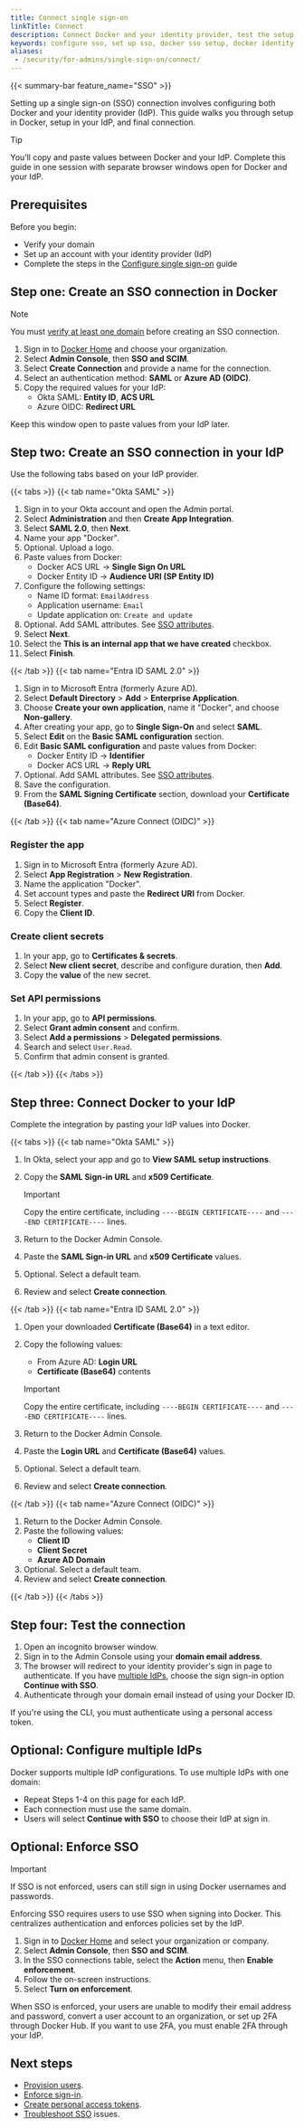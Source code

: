 ```yaml
---
title: Connect single sign-on
linkTitle: Connect
description: Connect Docker and your identity provider, test the setup, and enable enforcement
keywords: configure sso, set up sso, docker sso setup, docker identity provider, sso enforcement, docker hub, security
aliases:
 - /security/for-admins/single-sign-on/connect/
---
```


{{< summary-bar feature_name="SSO" >}}

Setting up a single sign-on (SSO) connection involves configuring both Docker
and your identity provider (IdP). This guide walks you through setup
in Docker, setup in your IdP, and final connection.

> [!TIP]
>
> You’ll copy and paste values between Docker and your IdP. Complete this guide
in one session with separate browser windows open for Docker and your IdP.

## Prerequisites

Before you begin:

- Verify your domain
- Set up an account with your identity provider (IdP)
- Complete the steps in the [Configure single sign-on](configure.md) guide

## Step one: Create an SSO connection in Docker

> [!NOTE]
>
> You must [verify at least one domain](/manuals/enterprise/security/single-sign-on/configure.md) before creating an SSO connection.

1. Sign in to [Docker Home](https://app.docker.com) and choose your
organization.
1. Select **Admin Console**, then **SSO and SCIM**.
1. Select **Create Connection** and provide a name for the connection.
1. Select an authentication method: **SAML** or **Azure AD (OIDC)**.
1. Copy the required values for your IdP:
    - Okta SAML: **Entity ID**, **ACS URL**
    - Azure OIDC: **Redirect URL**

Keep this window open to paste values from your IdP later.

## Step two: Create an SSO connection in your IdP

Use the following tabs based on your IdP provider.

{{< tabs >}}
{{< tab name="Okta SAML" >}}

1. Sign in to your Okta account and open the Admin portal.
1. Select **Administration** and then **Create App Integration**.
1. Select **SAML 2.0**, then **Next**.
1. Name your app "Docker".
1. Optional. Upload a logo.
1. Paste values from Docker:
    - Docker ACS URL -> **Single Sign On URL**
    - Docker Entity ID -> **Audience URI (SP Entity ID)**
1. Configure the following settings:
    - Name ID format: `EmailAddress`
    - Application username: `Email`
    - Update application on: `Create and update`
1. Optional. Add SAML attributes. See [SSO attributes](/manuals/enterprise/security/provisioning/_index.md#sso-attributes).
1. Select **Next**.
1. Select the **This is an internal app that we have created** checkbox.
1. Select **Finish**.

{{< /tab >}}
{{< tab name="Entra ID SAML 2.0" >}}

1. Sign in to Microsoft Entra (formerly Azure AD).
1. Select **Default Directory** > **Add** > **Enterprise Application**.
1. Choose **Create your own application**, name it "Docker", and choose **Non-gallery**.
1. After creating your app, go to **Single Sign-On** and select **SAML**.
1. Select **Edit** on the **Basic SAML configuration** section.
1. Edit **Basic SAML configuration** and paste values from Docker:
    - Docker Entity ID -> **Identifier**
    - Docker ACS URL -> **Reply URL**
1. Optional. Add SAML attributes. See [SSO attributes](/manuals/enterprise/security/provisioning/_index.md#sso-attributes).
1. Save the configuration.
1. From the **SAML Signing Certificate** section, download your **Certificate (Base64)**.

{{< /tab >}}
{{< tab name="Azure Connect (OIDC)" >}}

### Register the app

1. Sign in to Microsoft Entra (formerly Azure AD).
1. Select **App Registration** > **New Registration**.
1. Name the application "Docker".
1. Set account types and paste the **Redirect URI** from Docker.
1. Select **Register**.
1. Copy the **Client ID**.

### Create client secrets

1. In your app, go to **Certificates & secrets**.
1. Select **New client secret**, describe and configure duration, then **Add**.
1. Copy the **value** of the new secret.

### Set API permissions

1. In your app, go to **API permissions**.
1. Select **Grant admin consent** and confirm.
1. Select **Add a permissions** > **Delegated permissions**.
1. Search and select `User.Read`.
1. Confirm that admin consent is granted.

{{< /tab >}}
{{< /tabs >}}

## Step three: Connect Docker to your IdP

Complete the integration by pasting your IdP values into Docker.

{{< tabs >}}
{{< tab name="Okta SAML" >}}

1. In Okta, select your app and go to **View SAML setup instructions**.
1. Copy the **SAML Sign-in URL** and **x509 Certificate**.

    > [!IMPORTANT]
    >
    > Copy the entire certificate, including `----BEGIN CERTIFICATE----` and `----END CERTIFICATE----` lines.
1. Return to the Docker Admin Console.
1. Paste the **SAML Sign-in URL** and **x509 Certificate** values.
1. Optional. Select a default team.
1. Review and select **Create connection**.

{{< /tab >}}
{{< tab name="Entra ID SAML 2.0" >}}

1. Open your downloaded **Certificate (Base64)** in a text editor.
1. Copy the following values:
    - From Azure AD: **Login URL**
    - **Certificate (Base64)** contents

    > [!IMPORTANT]
    >
    > Copy the entire certificate, including `----BEGIN CERTIFICATE----` and `----END CERTIFICATE----` lines.
1. Return to the Docker Admin Console.
1. Paste the **Login URL** and **Certificate (Base64)** values.
1. Optional. Select a default team.
1. Review and select **Create connection**.

{{< /tab >}}
{{< tab name="Azure Connect (OIDC)" >}}

1. Return to the Docker Admin Console.
1. Paste the following values:
    - **Client ID**
    - **Client Secret**
    - **Azure AD Domain**
1. Optional. Select a default team.
1. Review and select **Create connection**.

{{< /tab >}}
{{< /tabs >}}

## Step four: Test the connection

1. Open an incognito browser window.
1. Sign in to the Admin Console using your **domain email address**.
1. The browser will redirect to your identity provider's sign in page to authenticate. If you have [multiple IdPs](#optional-configure-multiple-idps), choose the sign sign-in option **Continue with SSO**.
1. Authenticate through your domain email instead of using your Docker ID.

If you're using the CLI, you must authenticate using a personal access token.

## Optional: Configure multiple IdPs

Docker supports multiple IdP configurations. To use multiple IdPs with one domain:

- Repeat Steps 1-4 on this page for each IdP.
- Each connection must use the same domain.
- Users will select **Continue with SSO** to choose their IdP at sign in.

## Optional: Enforce SSO

> [!IMPORTANT]
>
> If SSO is not enforced, users can still sign in using Docker usernames and passwords.

Enforcing SSO requires users to use SSO when signing into Docker. This centralizes authentication and enforces policies set by the IdP.

1. Sign in to [Docker Home](https://app.docker.com/) and select
your organization or company.
1. Select **Admin Console**, then **SSO and SCIM**.
1. In the SSO connections table, select the **Action** menu, then **Enable enforcement**.
1. Follow the on-screen instructions.
1. Select **Turn on enforcement**.

When SSO is enforced, your users are unable to modify their email address and
password, convert a user account to an organization, or set up 2FA through
Docker Hub. If you want to use 2FA, you must enable 2FA through your IdP.

## Next steps

- [Provision users](/manuals/enterprise/security/provisioning/_index.md).
- [Enforce sign-in](../enforce-sign-in/_index.md).
- [Create personal access tokens](/manuals/enterprise/security/access-tokens.md).
- [Troubleshoot SSO](/manuals/enterprise/troubleshoot/troubleshoot-sso.md) issues.
